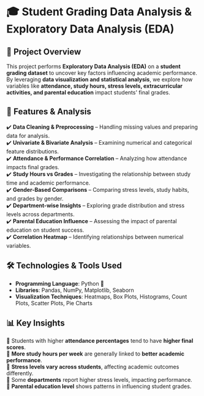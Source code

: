 # 🎓 Student Grading Data Analysis & Exploratory Data Analysis (EDA)

## 📌 Project Overview  
This project performs **Exploratory Data Analysis (EDA)** on a **student grading dataset** to uncover key factors influencing academic performance. By leveraging **data visualization and statistical analysis**, we explore how variables like **attendance, study hours, stress levels, extracurricular activities, and parental education** impact students' final grades.

## 🚀 Features & Analysis  
✔️ **Data Cleaning & Preprocessing** – Handling missing values and preparing data for analysis.  
✔️ **Univariate & Bivariate Analysis** – Examining numerical and categorical feature distributions.  
✔️ **Attendance & Performance Correlation** – Analyzing how attendance impacts final grades.  
✔️ **Study Hours vs Grades** – Investigating the relationship between study time and academic performance.  
✔️ **Gender-Based Comparisons** – Comparing stress levels, study habits, and grades by gender.  
✔️ **Department-wise Insights** – Exploring grade distribution and stress levels across departments.  
✔️ **Parental Education Influence** – Assessing the impact of parental education on student success.  
✔️ **Correlation Heatmap** – Identifying relationships between numerical variables.  

## 🛠️ Technologies & Tools Used  
- **Programming Language**: Python 🐍  
- **Libraries**: Pandas, NumPy, Matplotlib, Seaborn  
- **Visualization Techniques**: Heatmaps, Box Plots, Histograms, Count Plots, Scatter Plots, Pie Charts  

## 📊 Key Insights  
🔹 Students with higher **attendance percentages** tend to have **higher final scores**.  
🔹 **More study hours per week** are generally linked to **better academic performance**.  
🔹 **Stress levels vary across students**, affecting academic outcomes differently.  
🔹 Some **departments** report higher stress levels, impacting performance.  
🔹 **Parental education level** shows patterns in influencing student grades.  



